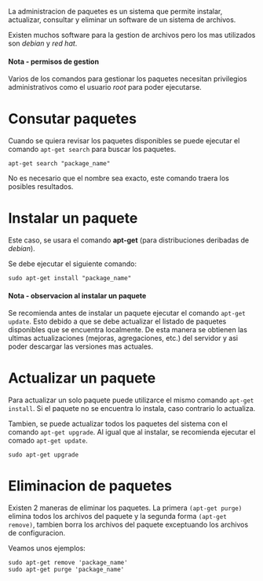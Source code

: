 La administracion de paquetes es un sistema que permite instalar, actualizar, consultar y eliminar un software de un sistema de archivos.

Existen muchos software para la gestion de archivos pero los mas utilizados son *debian* y *red hat*.

#### Nota - permisos de gestion
Varios de los comandos para gestionar los paquetes necesitan privilegios administrativos como el usuario *root* para poder ejecutarse.

# Consutar paquetes
Cuando se quiera revisar los paquetes disponibles se puede ejecutar el comando `apt-get search` para buscar los paquetes.

```
apt-get search "package_name"
```

No es necesario que el nombre sea exacto, este comando traera los posibles resultados.

# Instalar un paquete
Este caso, se usara el comando **apt-get** (para distribuciones deribadas de *debian*).

Se debe ejecutar el siguiente comando:
```
sudo apt-get install "package_name"
```

#### Nota - observacion al instalar un paquete
Se recomienda antes de instalar un paquete ejecutar el comando `apt-get update`. Esto debido a que se debe actualizar el listado de paquetes disponibles que se encuentra localmente. De esta manera se obtienen las ultimas actualizaciones (mejoras, agregaciones, etc.) del servidor y asi poder descargar las versiones mas actuales.

# Actualizar un paquete
Para actualizar un solo paquete puede utilizarce el mismo comando `apt-get install`. Si el paquete no se encuentra lo instala, caso contrario lo actualiza.

Tambien, se puede actualizar todos los paquetes del sistema con el comando `apt-get upgrade`. Al igual que al instalar, se recomienda ejecutar el comado `apt-get update`.

```
sudo apt-get upgrade
```

# Eliminacion de paquetes
Existen 2 maneras de eliminar los paquetes. La primera `(apt-get purge)` elimina todos los archivos del paquete y la segunda forma `(apt-get remove)`, tambien borra los archivos del paquete exceptuando los archivos de configuracion.

Veamos unos ejemplos:

```
sudo apt-get remove 'package_name'
sudo apt-get purge 'package_name'
```

